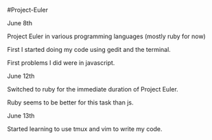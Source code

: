 #Project-Euler

June 8th

Project Euler in various programming languages (mostly ruby for now)

First I started doing my code using gedit and the terminal.

First problems I did were in javascript.

June 12th

Switched to ruby for the immediate duration of Project Euler.

Ruby seems to be better for this task than js.

June 13th

Started learning to use tmux and vim to write my code.  


